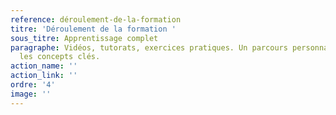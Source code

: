 ```yaml
---
reference: déroulement-de-la-formation
titre: 'Déroulement de la formation '
sous_titre: Apprentissage complet
paragraphe: Vidéos, tutorats, exercices pratiques. Un parcours personnalisé pour maîtriser
  les concepts clés.
action_name: ''
action_link: ''
ordre: '4'
image: ''
---
```

